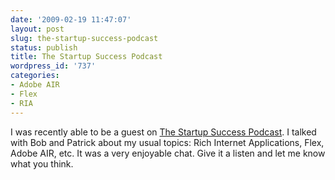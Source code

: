 ```yaml
---
date: '2009-02-19 11:47:07'
layout: post
slug: the-startup-success-podcast
status: publish
title: The Startup Success Podcast
wordpress_id: '737'
categories:
- Adobe AIR
- Flex
- RIA
---
```


I was recently able to be a guest on [The Startup Success Podcast](http://startuppodcast.wordpress.com/2009/02/15/show-15-james-ward-adobe-technical-evangelist/).  I talked with Bob and Patrick about my usual topics: Rich Internet Applications, Flex, Adobe AIR, etc.  It was a very enjoyable chat.  Give it a listen and let me know what you think.
